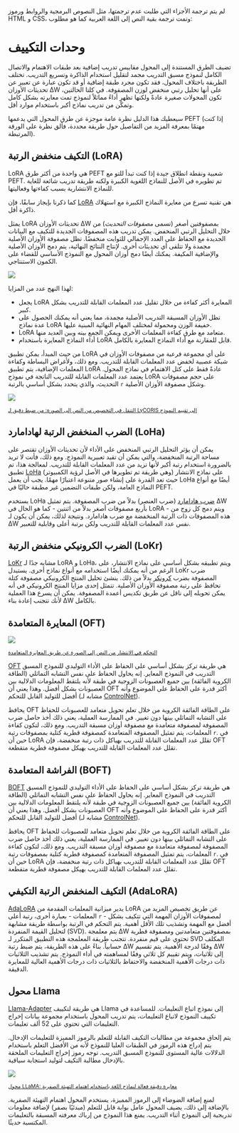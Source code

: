 لم يتم ترجمة الأجزاء التي طلبت عدم ترجمتها، مثل النصوص البرمجية والروابط ورموز HTML و CSS، وتمت ترجمة بقية النص إلى اللغة العربية كما هو مطلوب:

# وحدات التكييف

تضيف الطرق المستندة إلى المحول مقاييس تدريب إضافية بعد طبقات الاهتمام والاتصال الكامل لنموذج مسبق التدريب مجمد لتقليل استخدام الذاكرة وتسريع التدريب. تختلف الطريقة باختلاف المحول، فقد تكون مجرد طبقة إضافية أو قد تكون عبارة عن تعبير عن تحديثات الأوزان ∆W على أنها تحليل رتبي منخفض لوزن المصفوفة. في كلتا الحالتين، تكون المحولات صغيرة عادةً ولكنها تظهر أداءً مماثلاً لنموذج تمت معايرته بشكل كامل وتمكّن من تدريب نماذج أكبر باستخدام موارد أقل.

سيعطيك هذا الدليل نظرة عامة موجزة عن طرق المحول التي يدعمها PEFT (إذا كنت مهتمًا بمعرفة المزيد من التفاصيل حول طريقة محددة، فألق نظرة على الورقة المرتبطة).

## التكيف منخفض الرتبة (LoRA)

<Tip>

LoRA هي واحدة من أكثر طرق PEFT شعبية ونقطة انطلاق جيدة إذا كنت تبدأ للتو مع PEFT. تم تطويره في الأصل للنماذج اللغوية الكبيرة ولكنه طريقة تدريب شائعة للغاية للنماذج الانتشارية بسبب كفاءتها وفعاليتها.

</Tip>

كما ذكرنا بإيجاز سابقًا، فإن [LoRA](https://hf.co/papers/2106.09685) هي تقنية تسرع من معايرة النماذج الكبيرة مع استهلاك ذاكرة أقل.

يمثل LoRA تحديثات الأوزان ∆W بمصفوفتين أصغر (تسمى *مصفوفات التحديث*) من خلال التحليل الرتبي المنخفض. يمكن تدريب هذه المصفوفات الجديدة للتكيف مع البيانات الجديدة مع الحفاظ على العدد الإجمالي للثوابت منخفضًا. تظل مصفوفة الأوزان الأصلية مجمدة ولا تتلقى أي تحديثات أخرى. لإنتاج النتائج النهائية، يتم دمج الأوزان الأصلية والإضافية المكيفة. يمكنك أيضًا دمج أوزان المحول مع النموذج الأساسي للقضاء على الكمون الاستنتاجي.

<div class="flex justify-center">
<img src="https://huggingface.co/datasets/huggingface/documentation-images/resolve/main/peft/lora_animated.gif"/>
</div>

لهذا النهج عدد من المزايا:

- يجعل LoRA المعايرة أكثر كفاءة من خلال تقليل عدد المعلمات القابلة للتدريب بشكل كبير.
- تظل الأوزان المسبقة التدريب الأصلية مجمدة، مما يعني أنه يمكنك الحصول على عدة نماذج LoRA خفيفة الوزن ومحمولة لمختلف المهام النهائية المبنية عليها.
- LoRA متعامد مع طرق كفاءة المعلمات الأخرى ويمكن الجمع بينه وبين العديد منها.
- أداء النماذج المعايرة باستخدام LoRA قابل للمقارنة مع أداء النماذج المعايرة بالكامل.

من حيث المبدأ، يمكن تطبيق LoRA على أي مجموعة فرعية من مصفوفات الأوزان في شبكة عصبية لخفض عدد المعلمات القابلة للتدريب. ومع ذلك، ولأغراض البساطة وكفاءة المعلمات الإضافية، يتم تطبيق LoRA عادةً فقط على كتل الاهتمام في نماذج المحول. يعتمد عدد المعلمات القابلة للتدريب الناتجة في نموذج LoRA على حجم مصفوفات التحديث، والذي يتحدد بشكل أساسي بالرتبة `r` وشكل مصفوفة الأوزان الأصلية.

<div class="flex justify-center">
<img src="https://huggingface.co/datasets/huggingface/documentation-images/resolve/main/peft/lora.png"/>
</div>

<small><a href="https://hf.co/papers/2103.10385">التنقل في التخصيص من النص إلى الصورة: من ضبط دقيق لـ LyCORIS إلى تقييم النموذج</a></small>

## الضرب المنخفض الرتبة لهادامارد (LoHa)

يمكن أن يؤثر التحليل الرتبي المنخفض على الأداء لأن تحديثات الأوزان تقتصر على مساحة الرتبة المنخفضة، والتي يمكن أن تقيد تعبيرية النموذج. ومع ذلك، فأنت لا تريد بالضرورة استخدام رتبة أكبر لأنها تزيد من عدد المعلمات القابلة للتدريب. لمعالجة هذا، تم تطبيق [LoHa](https://huggingface.co/papers/2108.06098) (وهي طريقة تم تطويرها في الأصل لرؤية الكمبيوتر) على نماذج الانتشار حيث تعد القدرة على إنشاء صور متنوعة اعتبارًا مهمًا. يجب أن يعمل LoHa أيضًا مع أنواع النماذج العامة، ولكن طبقات التضمين غير مطبقة حاليًا في PEFT.

يستخدم LoHa [ضرب هادامارد](https://en.wikipedia.org/wiki/Hadamard_product_(matrices)) (ضرب العنصر) بدلاً من ضرب المصفوفة. يتم تمثيل ∆W بأربع مصفوفات أصغر بدلاً من اثنتين - كما هو الحال في LoRA - ويتم دمج كل زوج من هذه المصفوفات ذات الرتبة المنخفضة مع ضرب هادامارد. ونتيجة لذلك، يمكن أن يكون لـ ∆W نفس عدد المعلمات القابلة للتدريب ولكن برتبة أعلى وقابلية للتعبير.

## الضرب الكرونيكي منخفض الرتبة (LoKr)

[LoKr](https://hf.co/papers/2309.14859) مشابه جدًا لـ LoRA و LoHa، ويتم تطبيقه بشكل أساسي على نماذج الانتشار، على الرغم من أنه يمكنك أيضًا استخدامه مع أنواع نماذج أخرى. يستبدل LoKr ضرب المصفوفة بضرب [كرونكر](https://en.wikipedia.org/wiki/Kronecker_product) بدلاً من ذلك. ينشئ تحليل المنتج الكرونيكي مصفوفة كتلة تحافظ على رتبة مصفوفة الأوزان الأصلية. تتمثل إحدى مزايا المنتج الكرونيكي في أنه يمكن تحويله إلى ناقل عن طريق تكديس أعمدة المصفوفة. يمكن أن يسرع هذا العملية لأنك تتجنب إعادة بناء ∆W بالكامل.

## المعايرة المتعامدة (OFT)

<div class="flex justify-center">
<img src="https://huggingface.co/datasets/huggingface/documentation-images/resolve/main/peft/oft.png"/>
</div>

<small><a href="https://hf.co/papers/2306.07280">التحكم في الانتشار من النص إلى الصورة عن طريق المعايرة المتعامدة</a></small>

[OFT](https://hf.co/papers/2306.07280) هي طريقة تركز بشكل أساسي على الحفاظ على الأداء التوليدي للنموذج المسبق التدريب في النموذج المعاير. إنه يحاول الحفاظ على نفس التشابه التماثلي (الطاقة الكروية الفائقة) بين جميع العصبونات الزوجية في طبقة لأنه يلتقط المعلومات الدلالية بين العصبونات بشكل أفضل. وهذا يعني أن OFT أكثر قدرة على الحفاظ على الموضوع وأنه أفضل للتوليد القابل للتحكم (مشابه لـ [ControlNet](https://huggingface.co/docs/diffusers/using-diffusers/controlnet)).

يحافظ OFT على الطاقة الفائقة الكروية من خلال تعلم تحويل متعامد للعصبونات للحفاظ على التشابه التماثلي بينها دون تغيير. في الممارسة العملية، يعني ذلك أخذ حاصل ضرب المصفوفة لمصفوفة متعامدة مع مصفوفة أوزان مسبقة التدريب. ومع ذلك، لتكون كفاءة المعلمات، يتم تمثيل المصفوفة المتعامدة كمصفوفة قطرية كتلية بمصفوفات رتبة `r`. في حين أن LoRA تقلل عدد المعلمات القابلة للتدريب بهياكل ذات رتبة منخفضة، فإن OFT تقلل عدد المعلمات القابلة للتدريب بهيكل مصفوفة قطرية متقطعة.

## الفراشة المتعامدة (BOFT)

[BOFT](https://hf.co/papers/2311.06243) هي طريقة تركز بشكل أساسي على الحفاظ على الأداء التوليدي للنموذج المسبق التدريب في النموذج المعاير. إنه يحاول الحفاظ على نفس التشابه التماثلي (الطاقة الكروية الفائقة) بين جميع العصبونات الزوجية في طبقة لأنه يلتقط المعلومات الدلالية بين العصبونات بشكل أفضل. وهذا يعني أن OFT أكثر قدرة على الحفاظ على الموضوع وأنه أفضل للتوليد القابل للتحكم (مشابه لـ [ControlNet](https://huggingface.co/docs/diffusers/using-diffusers/controlnet)).

يحافظ OFT على الطاقة الفائقة الكروية من خلال تعلم تحويل متعامد للعصبونات للحفاظ على التشابه التماثلي بينها دون تغيير. في الممارسة العملية، يعني ذلك أخذ حاصل ضرب المصفوفة لمصفوفة متعامدة مع مصفوفة أوزان مسبقة التدريب. ومع ذلك، لتكون كفاءة المعلمات، يتم تمثيل المصفوفة المتعامدة كمصفوفة قطرية كتلية بمصفوفات رتبة `r`. في حين أن LoRA تقلل عدد المعلمات القابلة للتدريب بهياكل ذات رتبة منخفضة، فإن OFT تقلل عدد المعلمات القابلة للتدريب بهيكل مصفوفة قطرية متقطعة.

## التكيف المنخفض الرتبة التكيفي (AdaLoRA)

[AdaLoRA](https://hf.co/papers/2303.10512) يدير ميزانية المعلمات المقدمة من LoRA عن طريق تخصيص المزيد من المعلمات - بعبارة أخرى، رتبة أعلى `r` - لمصفوفات الأوزان المهمة التي تتكيف بشكل أفضل مع المهمة وتشذيب تلك الأقل أهمية. يتم التحكم في الرتبة بواسطة طريقة مشابهة لتحليل القيمة المنفردة (SVD). يتم معلمجة ∆W بمصفوفتين متعامدتين ومصفوفة قطرية تحتوي على قيم منفردة. تتجنب طريقة المعلمجة هذه التطبيق المتكرر لـ SVD المكلف حسابياً. بناءً على هذه الطريقة، يتم ضبط رتبة ∆W وفقًا لدرجة الأهمية. يتم تقسيم ∆W إلى ثلاثيات، ويتم تقييم كل ثلاثي وفقًا لمساهمته في أداء النموذج. يتم تشذيب الثلاثيات ذات درجات الأهمية المنخفضة والاحتفاظ بالثلاثيات ذات درجات الأهمية العالية للمعايرة الدقيقة.

## محول Llama

[Llama-Adapter](https://hf.co/papers/2303.16199) هي طريقة لتكييف Llama إلى نموذج اتباع التعليمات. للمساعدة في تكييف النموذج لاتباع التعليمات، يتم تدريب المحول باستخدام مجموعة بيانات إخراج التعليمات التي تحتوي على 52 ألف تعليمات.

يتم إلحاق مجموعة من مطالبات التكيف القابلة للتعلم بالرموز المميزة للتعليمات الإدخال. يتم إدراج هذه الرموز في الطبقات العليا للنموذج لأنه من الأفضل التعلم باستخدام الدلالات عالية المستوى للنموذج المسبق التدريب. توجه رموز إخراج التعليمات الملحقة بالإدخال مطالبة التكيف لتوليد استجابة سياقية.

<div class="flex justify-center">
<img src="https://huggingface.co/datasets/huggingface/documentation-images/resolve/main/peft/llama-adapter.png"/>
</div>

<small><a href="https://hf.co/papers/2303.16199">محول LLaMA: معايرة دقيقة فعالة لنماذج اللغة باستخدام اهتمام التهيئة الصفرية</a></small>

لمنع إضافة الضوضاء إلى الرموز المميزة، يستخدم المحول اهتمام التهيئة الصفرية. بالإضافة إلى ذلك، يضيف المحول عامل بوابة قابل للتعلم (مبدئيًا بصفر) لإضافة معلومات تدريجية إلى النموذج أثناء التدريب. يمنع هذا النموذج من إرباك معرفته المسبقة بالتعليمات المكتسبة حديثًا.